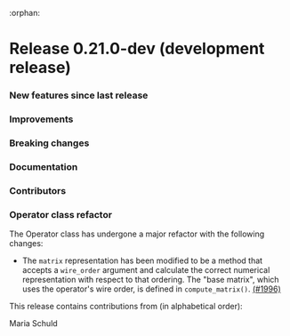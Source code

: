 :orphan:

# Release 0.21.0-dev (development release)

<h3>New features since last release</h3>

<h3>Improvements</h3>

<h3>Breaking changes</h3>

<h3>Documentation</h3>

<h3>Contributors</h3>

<h3>Operator class refactor</h3>

The Operator class has undergone a major refactor with the following changes:

* The `matrix` representation has been modified to be a method that accepts a 
  `wire_order` argument and calculate the correct numerical representation 
  with respect to that ordering. The "base matrix", which uses the operator's wire order, 
  is defined in `compute_matrix()`.
  [(#1996)](https://github.com/PennyLaneAI/pennylane/pull/1996)

This release contains contributions from (in alphabetical order):

Maria Schuld